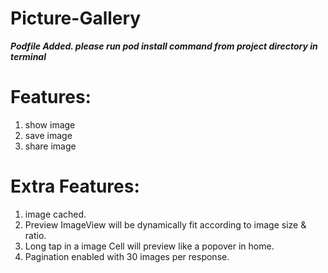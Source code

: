 # Picture-Gallery

***Podfile Added. please run pod install command from project directory in terminal***

# Features: 
1. show image
2. save image
3. share image

# Extra Features:
1. image cached.
2. Preview ImageView will be dynamically fit according to image size & ratio.
3. Long tap in a image Cell will preview like a popover in home.
4. Pagination enabled with 30 images per response.
